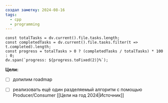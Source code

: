 ```yaml
---
создал заметку: 2024-08-16
tags:
  - cpp
  - programming
---
```


```dataviewjs
const totalTasks = dv.current().file.tasks.length;
const completedTasks = dv.current().file.tasks.filter(t => t.completed).length;
const progress = totalTasks > 0 ? (completedTasks / totalTasks) * 100 : 0;
dv.span(`progress: ${progress.toFixed(2)}%`);
```

**Цели:**
- [ ] допилим roadmap
- [ ] реализовать ещё один разделяемый алгоритм с помощью Producer/Consumer 
[[Цели на год 2024|Источник]]



